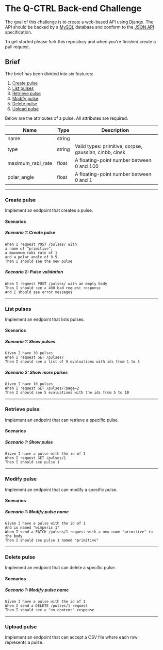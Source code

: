 # The Q-CTRL Back-end Challenge

The goal of this challenge is to create a web-based API using [Django](https://www.djangoproject.com/). The API should be backed by a [MySQL](https://www.mysql.com/) database and conform to the [JSON API](http://jsonapi.org/) specification.

To get started please fork this repository and when you're finished create a pull request.

## Brief

The brief has been divided into six features:

1.  [Create pulse](#create-pulse)
1.  [List pulses](#list-pulses)
1.  [Retrieve pulse](#retrieve-pulse)
1.  [Modify pulse](#modify-pulse)
1.  [Delete pulse](#delete-pulse)
1.  [Upload pulse](#upload-pulse)

Below are the attributes of a pulse. All attributes are required.

| Name              | Type   | Description                                            |
|-------------------|--------|--------------------------------------------------------|
| name              | string |                                                        |
| type              | string | Valid types: primitive, corpse, gaussian, cinbb, cinsk |
| maximum_rabi_rate | float  | A floating-point number between 0 and 100              |
| polar_angle       | float  | A floating-point number between 0 and 1                |

---

### Create pulse

Implement an endpoint that creates a pulse.

#### Scenarios

##### Scenario 1: Create pulse

    When I request POST /pulses/ with
    a name of "primitive",
    a maxumum rabi rate of 1
    and a polar angle of 0.5
    Then I should see the new pulse

##### Scenario 2: Pulse validation

    When I request POST /pulses/ with an empty body
    Then I should see a 400 bad request response
    And I should see error messages

---

### List pulses

Implement an endpoint that lists pulses.

#### Scenarios

##### Scenario 1: Show pulses

    Given I have 10 pulses
    When I request GET /pulses/
    Then I should see a list of 5 evaluations with ids from 1 to 5

##### Scenario 2: Show more pulses

    Given I have 10 pulses
    When I request GET /pulses/?page=2
    Then I should see 5 evaluations with the ids from 5 to 10

---

### Retrieve pulse

Implement an endpoint that can retrieve a specific pulse.

#### Scenarios

##### Scenario 1: Show pulse

    Given I have a pulse with the id of 1
    When I request GET /pulses/1
    Then I should see pulse 1

---

### Modify pulse

Implement an endpoint that can modify a specific pulse.

#### Scenarios

##### Scenario 1: Modify pulse name

    Given I have a pulse with the id of 1
    And is named "wimperis 1"
    When I send a PATCH /pulses/1 request with a new name "primitive" in the body
    Then I should see pulse 1 named "primitive"

---

### Delete pulse

Implement an endpoint that can delete a specific pulse.

#### Scenarios

##### Scenario 1: Modify pulse name

    Given I have a pulse with the id of 1
    When I send a DELETE /pulses/1 request
    Then I should see a "no content" response

---

### Upload pulse

Implement an endpoint that can accept a CSV file where each row represents a pulse.
